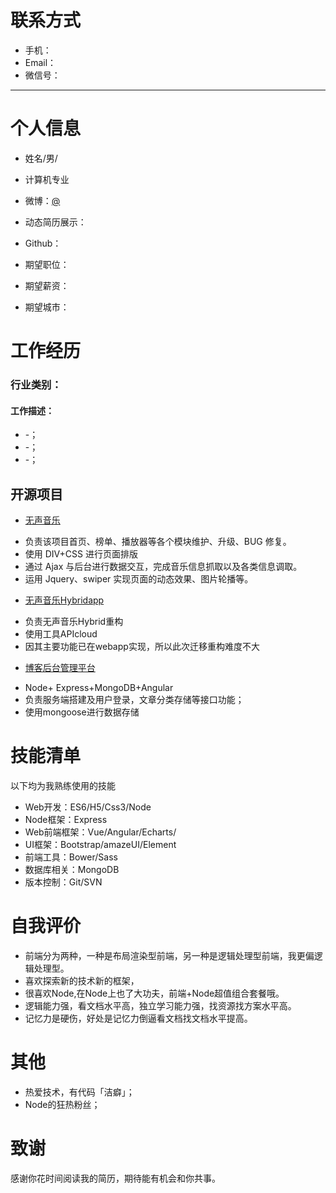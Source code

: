 # 联系方式

- 手机：
- Email：
- 微信号：

---

# 个人信息

 - 姓名/男/ 
 - 计算机专业
 - 微博：[@](_)
 - 动态简历展示：
 - Github： 

 - 期望职位：
 - 期望薪资：
 - 期望城市：

# 工作经历

### 行业类别：

#### 工作描述：

- -；
- -；
- -；

## 开源项目
- [无声音乐]()
 + 负责该项目首页、榜单、播放器等各个模块维护、升级、BUG 修复。
 + 使用 DIV+CSS 进行页面排版
 + 通过 Ajax 与后台进行数据交互，完成音乐信息抓取以及各类信息调取。
 + 运用 Jquery、swiper 实现页面的动态效果、图片轮播等。
- [无声音乐Hybridapp]()
 + 负责无声音乐Hybrid重构
 + 使用工具APIcloud
 + 因其主要功能已在webapp实现，所以此次迁移重构难度不大 
- [博客后台管理平台]()
 + Node+ Express+MongoDB+Angular
 + 负责服务端搭建及用户登录，文章分类存储等接口功能；
 + 使用mongoose进行数据存储

# 技能清单

以下均为我熟练使用的技能

- Web开发：ES6/H5/Css3/Node
- Node框架：Express
- Web前端框架：Vue/Angular/Echarts/
- UI框架：Bootstrap/amazeUI/Element
- 前端工具：Bower/Sass
- 数据库相关：MongoDB
- 版本控制：Git/SVN

# 自我评价
 - 前端分为两种，一种是布局渲染型前端，另一种是逻辑处理型前端，我更偏逻辑处理型。
 - 喜欢探索新的技术新的框架，
 - 很喜欢Node,在Node上也了大功夫，前端+Node超值组合套餐哦。
 - 逻辑能力强，看文档水平高，独立学习能力强，找资源找方案水平高。
 - 记忆力是硬伤，好处是记忆力倒逼看文档找文档水平提高。

# 其他
- 热爱技术，有代码「洁癖」；
- Node的狂热粉丝；

# 致谢
感谢你花时间阅读我的简历，期待能有机会和你共事。
